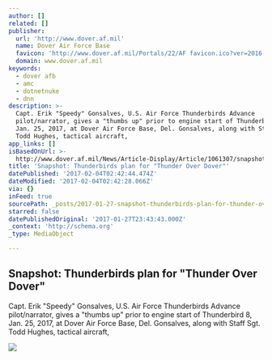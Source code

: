 ```yaml
---
author: []
related: []
publisher:
  url: 'http://www.dover.af.mil'
  name: Dover Air Force Base
  favicon: 'http://www.dover.af.mil/Portals/22/AF favicon.ico?ver=2016-06-06-161927-207'
  domain: www.dover.af.mil
keywords:
  - dover afb
  - amc
  - dotnetnuke
  - dnn
description: >-
  Capt. Erik "Speedy" Gonsalves, U.S. Air Force Thunderbirds Advance
  pilot/narrator, gives a "thumbs up" prior to engine start of Thunderbird 8,
  Jan. 25, 2017, at Dover Air Force Base, Del. Gonsalves, along with Staff Sgt.
  Todd Hughes, tactical aircraft,
app_links: []
isBasedOnUrl: >-
  http://www.dover.af.mil/News/Article-Display/Article/1061307/snapshot-thunderbirds-plan-for-thunder-over-dover
title: 'Snapshot: Thunderbirds plan for "Thunder Over Dover"'
datePublished: '2017-02-04T02:42:44.474Z'
dateModified: '2017-02-04T02:42:28.066Z'
via: {}
inFeed: true
sourcePath: _posts/2017-01-27-snapshot-thunderbirds-plan-for-thunder-over-dover.md
starred: false
datePublishedOriginal: '2017-01-27T23:43:43.000Z'
_context: 'http://schema.org'
_type: MediaObject

---
```

<article style=""><h1>Snapshot: Thunderbirds plan for "Thunder Over Dover"</h1><p>Capt. Erik "Speedy" Gonsalves, U.S. Air Force Thunderbirds Advance pilot/narrator, gives a "thumbs up" prior to engine start of Thunderbird 8, Jan. 25, 2017, at Dover Air Force Base, Del. Gonsalves, along with Staff Sgt. Todd Hughes, tactical aircraft,</p><img src="https://media.defense.gov/2017/Jan/26/2001691078/670/394/0/170125-F-BO262-1057.JPG" /></article>
